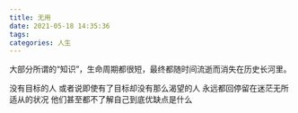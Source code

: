 ```yaml
---
title: 无用
date: 2021-05-18 14:35:36
tags:
categories: 人生
---
```



大部分所谓的“知识”，生命周期都很短，最终都随时间流逝而消失在历史长河里。

没有目标的人 
或者说即使有了目标却没有那么渴望的人 
永远都回停留在迷茫无所适从的状况 
他们甚至都不了解自己到底优缺点是什么